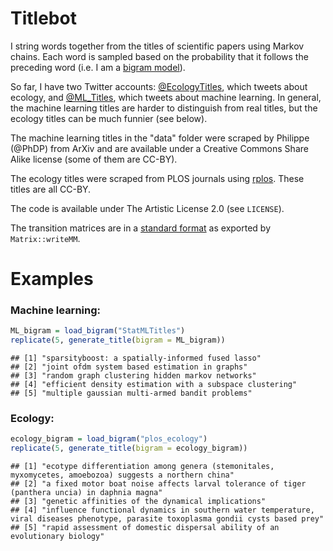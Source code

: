 Titlebot
=========

I string words together from the titles of scientific papers using Markov chains. Each word is sampled based on the probability that it follows the preceding word (i.e. I am a [bigram model](http://en.wikipedia.org/wiki/Bigram)).

So far, I have two Twitter accounts: [@EcologyTitles](https://twitter.com/EcologyTitles), which tweets about ecology, and [@ML_Titles](https://twitter.com/ML_Titles), which tweets about machine learning.  In general, the machine learning titles are harder to distinguish from real titles, but the ecology titles can be much funnier (see below).

The machine learning titles in the "data" folder were scraped by Philippe (@PhDP) from ArXiv and are available under a Creative Commons Share Alike license (some of them are CC-BY).

The ecology titles were scraped from PLOS journals using [rplos](https://github.com/ropensci/rplos). These titles are all CC-BY.

The code is available under The Artistic License 2.0 (see `LICENSE`).

The transition matrices are in a [standard format](http://math.nist.gov/MatrixMarket/formats.html#MMformat) as exported by `Matrix::writeMM`.

Examples
========




### Machine learning:

```r
ML_bigram = load_bigram("StatMLTitles")
replicate(5, generate_title(bigram = ML_bigram))
```

```
## [1] "sparsityboost: a spatially-informed fused lasso"        
## [2] "joint ofdm system based estimation in graphs"           
## [3] "random graph clustering hidden markov networks"         
## [4] "efficient density estimation with a subspace clustering"
## [5] "multiple gaussian multi-armed bandit problems"
```


### Ecology:

```r
ecology_bigram = load_bigram("plos_ecology")
replicate(5, generate_title(bigram = ecology_bigram))
```

```
## [1] "ecotype differentiation among genera (stemonitales, myxomycetes, amoebozoa) suggests a northern china"                             
## [2] "a fixed motor boat noise affects larval tolerance of tiger (panthera uncia) in daphnia magna"                                      
## [3] "genetic affinities of the dynamical implications"                                                                                  
## [4] "influence functional dynamics in southern water temperature, viral diseases phenotype, parasite toxoplasma gondii cysts based prey"
## [5] "rapid assessment of domestic dispersal ability of an evolutionary biology"
```


